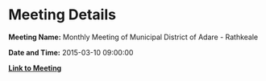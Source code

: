 # Meeting Details

**Meeting Name:** Monthly Meeting of Municipal District of Adare - Rathkeale

**Date and Time:** 2015-03-10 09:00:00

**[Link to Meeting](https://www.limerick.ie/council/whats-on/monthly-meeting-municipal-district-adare-rathkeale-16)**
